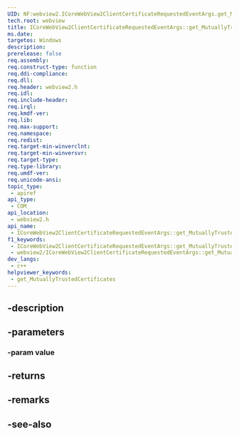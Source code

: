 ```yaml
---
UID: NF:webview2.ICoreWebView2ClientCertificateRequestedEventArgs.get_MutuallyTrustedCertificates
tech.root: webview
title: ICoreWebView2ClientCertificateRequestedEventArgs::get_MutuallyTrustedCertificates
ms.date: 
targetos: Windows
description: 
prerelease: false
req.assembly: 
req.construct-type: function
req.ddi-compliance: 
req.dll: 
req.header: webview2.h
req.idl: 
req.include-header: 
req.irql: 
req.kmdf-ver: 
req.lib: 
req.max-support: 
req.namespace: 
req.redist: 
req.target-min-winverclnt: 
req.target-min-winversvr: 
req.target-type: 
req.type-library: 
req.umdf-ver: 
req.unicode-ansi: 
topic_type:
 - apiref
api_type:
 - COM
api_location:
 - webview2.h
api_name:
 - ICoreWebView2ClientCertificateRequestedEventArgs::get_MutuallyTrustedCertificates
f1_keywords:
 - ICoreWebView2ClientCertificateRequestedEventArgs::get_MutuallyTrustedCertificates
 - webview2/ICoreWebView2ClientCertificateRequestedEventArgs::get_MutuallyTrustedCertificates
dev_langs:
 - c++
helpviewer_keywords:
 - get_MutuallyTrustedCertificates
---
```


## -description

## -parameters

### -param value

## -returns

## -remarks

## -see-also

